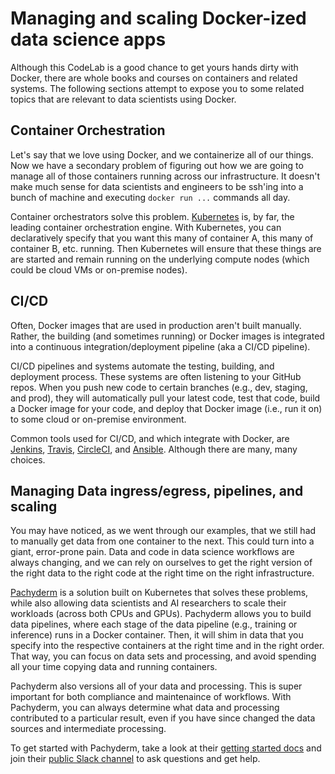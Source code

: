 # Managing and scaling Docker-ized data science apps

Although this CodeLab is a good chance to get yours hands dirty with Docker, there are whole books and courses on containers and related systems. The following sections attempt to expose you to some related topics that are relevant to data scientists using Docker.  

## Container Orchestration

Let's say that we love using Docker, and we containerize all of our things. Now we have a secondary problem of figuring out how we are going to manage all of those containers running across our infrastructure. It doesn't make much sense for data scientists and engineers to be ssh'ing into a bunch of machine and executing `docker run ...` commands all day.

Container orchestrators solve this problem. [Kubernetes](https://kubernetes.io/) is, by far, the leading container orchestration engine. With Kubernetes, you can declaratively specify that you want this many of container A, this many of container B, etc. running. Then Kubernetes will ensure that these things are are started and remain running on the underlying compute nodes (which could be cloud VMs or on-premise nodes).

## CI/CD

Often, Docker images that are used in production aren't built manually. Rather, the building (and sometimes running) or Docker images is integrated into a continuous integration/deployment pipeline (aka a CI/CD pipeline). 

CI/CD pipelines and systems automate the testing, building, and deployment process. These systems are often listening to your GitHub repos. When you push new code to certain branches (e.g., dev, staging, and prod), they will automatically pull your latest code, test that code, build a Docker image for your code, and deploy that Docker image (i.e., run it on) to some cloud or on-premise environment. 

Common tools used for CI/CD, and which integrate with Docker, are [Jenkins](https://jenkins.io/), [Travis](https://travis-ci.org/), [CircleCI](https://circleci.com/), and [Ansible](https://www.ansible.com/). Although there are many, many choices.

## Managing Data ingress/egress, pipelines, and scaling

You may have noticed, as we went through our examples, that we still had to manually get data from one container to the next. This could turn into a giant, error-prone pain. Data and code in data science workflows are always changing, and we can rely on ourselves to get the right version of the right data to the right code at the right time on the right infrastructure.

[Pachyderm](http://pachyderm.io/) is a solution built on Kubernetes that solves these problems, while also allowing data scientists and AI researchers to scale their workloads (across both CPUs and GPUs). Pachyderm allows you to build data pipelines, where each stage of the data pipeline (e.g., training or inference) runs in a Docker container. Then, it will shim in data that you specify into the respective containers at the right time and in the right order. That way, you can focus on data sets and processing, and avoid spending all your time copying data and running containers. 

Pachyderm also versions all of your data and processing. This is super important for both compliance and maintenaince of workflows. With Pachyderm, you can always determine what data and processing contributed to a particular result, even if you have since changed the data sources and intermediate processing.

To get started with Pachyderm, take a look at their [getting started docs](http://pachyderm.readthedocs.io/en/latest/getting_started/getting_started.html) and join their [public Slack channel](http://slack.pachyderm.io/) to ask questions and get help.
